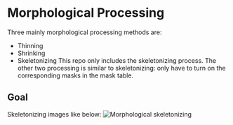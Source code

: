 # Morphological Processing
Three mainly morphological processing methods are:
* Thinning
* Shrinking
* Skeletonizing
This repo only includes the skeletonizing process.
The other two processing is similar to skeletonizing: only have to turn on the corresponding masks in the mask table.

## Goal
Skeletonizing images like below:
![Morphological skeletonizing](https://backto1995.com/temp_img/morph.png)
